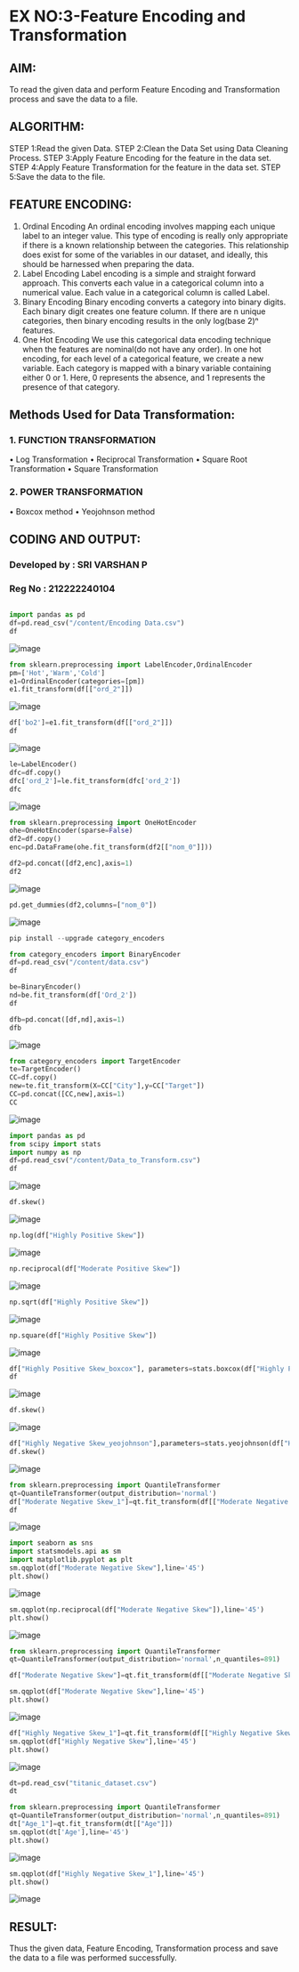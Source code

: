 # EX NO:3-Feature Encoding and Transformation

## AIM:
To read the given data and perform Feature Encoding and Transformation process and save the data to a file.

## ALGORITHM:
STEP 1:Read the given Data.
STEP 2:Clean the Data Set using Data Cleaning Process.
STEP 3:Apply Feature Encoding for the feature in the data set.
STEP 4:Apply Feature Transformation for the feature in the data set.
STEP 5:Save the data to the file.

## FEATURE ENCODING:
1. Ordinal Encoding
An ordinal encoding involves mapping each unique label to an integer value. This type of encoding is really only appropriate if there is a known relationship between the categories. This relationship does exist for some of the variables in our dataset, and ideally, this should be harnessed when preparing the data.
2. Label Encoding
Label encoding is a simple and straight forward approach. This converts each value in a categorical column into a numerical value. Each value in a categorical column is called Label.
3. Binary Encoding
Binary encoding converts a category into binary digits. Each binary digit creates one feature column. If there are n unique categories, then binary encoding results in the only log(base 2)ⁿ features.
4. One Hot Encoding
We use this categorical data encoding technique when the features are nominal(do not have any order). In one hot encoding, for each level of a categorical feature, we create a new variable. Each category is mapped with a binary variable containing either 0 or 1. Here, 0 represents the absence, and 1 represents the presence of that category.

## Methods Used for Data Transformation:
  ### 1. FUNCTION TRANSFORMATION
• Log Transformation
• Reciprocal Transformation
• Square Root Transformation
• Square Transformation
  ### 2. POWER TRANSFORMATION
• Boxcox method
• Yeojohnson method

## CODING AND OUTPUT:
### Developed by : SRI VARSHAN P
### Reg No : 212222240104

```python

import pandas as pd
df=pd.read_csv("/content/Encoding Data.csv")
df
```
![image](https://github.com/PSriVarshan/EXNO-3-DS/assets/114944059/6a654a7f-8923-43af-837f-fbaaae172990)


```py
from sklearn.preprocessing import LabelEncoder,OrdinalEncoder
pm=['Hot','Warm','Cold']
e1=OrdinalEncoder(categories=[pm])
e1.fit_transform(df[["ord_2"]])
```
![image](https://github.com/PSriVarshan/EXNO-3-DS/assets/114944059/da24dfe7-2a7e-4065-9fcf-a4eca0bc2bd2)


```py
df['bo2']=e1.fit_transform(df[["ord_2"]])
df
```
![image](https://github.com/PSriVarshan/EXNO-3-DS/assets/114944059/101cabae-f64c-4b1d-bc3d-1ced6bea5092)


```py
le=LabelEncoder()
dfc=df.copy()
dfc['ord_2']=le.fit_transform(dfc['ord_2'])
dfc
```
![image](https://github.com/PSriVarshan/EXNO-3-DS/assets/114944059/0e5b50a7-166d-4c8a-aa7f-47d4a829154d)

```py
from sklearn.preprocessing import OneHotEncoder
ohe=OneHotEncoder(sparse=False)
df2=df.copy()
enc=pd.DataFrame(ohe.fit_transform(df2[["nom_0"]]))
```


```py
df2=pd.concat([df2,enc],axis=1)
df2
```
![image](https://github.com/PSriVarshan/EXNO-3-DS/assets/114944059/737d95d4-7f40-4c73-a428-e710982d509e)


```py
pd.get_dummies(df2,columns=["nom_0"])
```
![image](https://github.com/PSriVarshan/EXNO-3-DS/assets/114944059/9e7e2796-d572-42bf-9a59-799e6105bb68)


```py
pip install --upgrade category_encoders
```

```py
from category_encoders import BinaryEncoder
df=pd.read_csv("/content/data.csv")
df
```


```py
be=BinaryEncoder()
nd=be.fit_transform(df['Ord_2'])
df
```


```py
dfb=pd.concat([df,nd],axis=1)
dfb
```
![image](https://github.com/PSriVarshan/EXNO-3-DS/assets/114944059/4f6f6a5a-3ed7-42b2-893d-ef09c752be3d)


```py
from category_encoders import TargetEncoder
te=TargetEncoder()
CC=df.copy()
new=te.fit_transform(X=CC["City"],y=CC["Target"])
CC=pd.concat([CC,new],axis=1)
CC
```
![image](https://github.com/PSriVarshan/EXNO-3-DS/assets/114944059/f70c4873-aca1-4a62-a7a3-b40dfe168af1)


```py
import pandas as pd
from scipy import stats
import numpy as np
df=pd.read_csv("/content/Data_to_Transform.csv")
df
```
![image](https://github.com/PSriVarshan/EXNO-3-DS/assets/114944059/35a6bcdc-2928-41c5-986c-903d5205d9d5)


```py
df.skew()
```
![image](https://github.com/PSriVarshan/EXNO-3-DS/assets/114944059/9cebcdc2-ff61-4e31-bc34-db6b3388e546)


```py
np.log(df["Highly Positive Skew"])
```
![image](https://github.com/PSriVarshan/EXNO-3-DS/assets/114944059/c316b1f8-a5a2-4487-99a9-1a0144e00ae1)


```py
np.reciprocal(df["Moderate Positive Skew"])
```
![image](https://github.com/PSriVarshan/EXNO-3-DS/assets/114944059/d5ccd5c9-87cb-42e4-8420-a37ea75e9add)


```py
np.sqrt(df["Highly Positive Skew"])
```
![image](https://github.com/PSriVarshan/EXNO-3-DS/assets/114944059/09d3e8f9-0558-4039-90ff-3b358dcaeb2c)


```py
np.square(df["Highly Positive Skew"])
```
![image](https://github.com/PSriVarshan/EXNO-3-DS/assets/114944059/a1ab31eb-09c6-4bb6-a569-466254420fee)


```py
df["Highly Positive Skew_boxcox"], parameters=stats.boxcox(df["Highly Positive Skew"])
df
```
![image](https://github.com/PSriVarshan/EXNO-3-DS/assets/114944059/4133ceae-19e0-487a-9e04-2185421e999c)


```py
df.skew()
```
![image](https://github.com/PSriVarshan/EXNO-3-DS/assets/114944059/f2b6800d-4fda-4da3-9652-f3dcc47dc76d)


```py
df["Highly Negative Skew_yeojohnson"],parameters=stats.yeojohnson(df["Highly Negative Skew"])
df.skew()
```
![image](https://github.com/PSriVarshan/EXNO-3-DS/assets/114944059/84134adb-72d1-4afc-bf2f-6649e0a00a6e)

```py
from sklearn.preprocessing import QuantileTransformer
qt=QuantileTransformer(output_distribution='normal')
df["Moderate Negative Skew_1"]=qt.fit_transform(df[["Moderate Negative Skew"]])
df
```
![image](https://github.com/PSriVarshan/EXNO-3-DS/assets/114944059/d8838866-2c73-4e6f-bb78-719723589804)

```py
import seaborn as sns
import statsmodels.api as sm
import matplotlib.pyplot as plt
sm.qqplot(df["Moderate Negative Skew"],line='45')
plt.show()
```
![image](https://github.com/PSriVarshan/EXNO-3-DS/assets/114944059/48cf7384-276f-4955-8bad-16ef34e4b075)


```py
sm.qqplot(np.reciprocal(df["Moderate Negative Skew"]),line='45')
plt.show()
```

![image](https://github.com/PSriVarshan/EXNO-3-DS/assets/114944059/9a9a16d7-5d01-4216-bee8-255e7477463f)



```py
from sklearn.preprocessing import QuantileTransformer
qt=QuantileTransformer(output_distribution='normal',n_quantiles=891)

df["Moderate Negative Skew"]=qt.fit_transform(df[["Moderate Negative Skew"]])

sm.qqplot(df["Moderate Negative Skew"],line='45')
plt.show()
```

![image](https://github.com/PSriVarshan/EXNO-3-DS/assets/114944059/d4a59337-cc27-46c6-b47c-5e9ba7988626)


```py
df["Highly Negative Skew_1"]=qt.fit_transform(df[["Highly Negative Skew"]])
sm.qqplot(df["Highly Negative Skew"],line='45')
plt.show()
```

![image](https://github.com/PSriVarshan/EXNO-3-DS/assets/114944059/6f7a4eaa-1c54-4409-8b57-8b407d5842f7)


```py
dt=pd.read_csv("titanic_dataset.csv")
dt
```

```py
from sklearn.preprocessing import QuantileTransformer
qt=QuantileTransformer(output_distribution='normal',n_quantiles=891)
dt["Age_1"]=qt.fit_transform(dt[["Age"]])
sm.qqplot(dt['Age'],line='45') 
plt.show()
```
![image](https://github.com/PSriVarshan/EXNO-3-DS/assets/114944059/e2ff6572-cb52-434f-8d9a-980843e1a1b9)

```py
sm.qqplot(df["Highly Negative Skew_1"],line='45')
plt.show()
```
![image](https://github.com/PSriVarshan/EXNO-3-DS/assets/114944059/d5c66705-7e21-4a6b-8bc7-a9e1ca23ae85)



## RESULT:
Thus the given data, Feature Encoding, Transformation process and save the data to a file was performed successfully.
       
